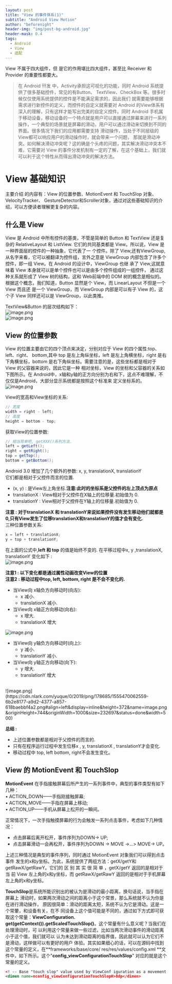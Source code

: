 ```yaml
---
layout: post
title: "View 的事件体系(1)"
subtitle: "Android View Motion"
author: "beforenight"
header-img: "img/post-bg-android.jpg"
header-mask: 0.4
tags:
  - Android
  - View
  - 适配
---
```


View 不属于四大组件，但 是它的作用堪比四大组件，甚至比 Receiver 和 Provider 的重要性都要大。
> 在 Android 幵发 中，Activity承担这可视化的功能，同时 Android 系统提供了很多基础控件，常见的有Button、 TextView、CheckBox 等。很多时候仅仅使用系统提供的控件是不能满足需求的，因此我们 就需要能够根据需求进行新控件的定义，而控件的自定义就需要对 Android 的View体系有深入的理解，只有这样才能写出完美的自定义控件。同时 Android 手机属于移动设备，移动设备的一个特点就是用户可以直接通过屏幕来进行一系列操作，一个典型的场景就是屏幕的滑动，用户可以通过滑动来切换到不同的界面。很多情况下我们的应用都需要支持 滑动操作，当处于不同层级的View都可以响应用户的滑动操作时，就会带来一个问题， 那就是滑动冲突。如何解决滑动冲突呢？这的确是个头疼的问题，其实解决滑动冲突本不难，它需要对 View 的事件分发机制有一定的了解，在这个基础上，我们就可以利于这个特性从而得出滑动冲突的解决方法。


<a name="1e00523c"></a>
# View 基础知识
主要介绍 的内容有：View 的位置参数、MotionEvent 和 TouchSlop 对象、VelocityTracker、 GestureDetector和Scroller对象，通过对这些基础知识的介绍，可以方便读者理解更复杂的内容。
<a name="e1027d8f"></a>
## 什么是 View
View 是 Android 中所有控件的基类，不管是简单的 Button 和 TextView 还是复杂的 RelativeLayout 和 ListView. 它们的共同基类都是 View。所以说，View 是一种界面层的控件的一种抽象，它代表了一 个控件。除了 View,还有ViewGroup,从名字来看，它可以被翻译为控件组，言外之意是 ViewGroup 内部包含了许多个控件，即一组 View。在 Android 的设计中，ViewGroup 也继 承了 View,这就意味着 View 本身就可以是单个控件也可以是由多个控件组成的一组控件， 通过这种关系就形成了 View 树的结构，这和 Web前端中的 DOM 树的概念是相似的。根据这个概念，我们知道，Button 显然是个 View，而 LinearLayout 不但是一个 View 而且还 是一个 ViewGroup，而 ViewGroup 内部是可以有子 View 的，这个子 View 同样还可以是 ViewGroup，以此类推。

TextView&Button 的层次结构如下：<br />
![image.png](https://cdn.nlark.com/yuque/0/2019/png/178685/1555469762680-4ae6bba1-25da-4c82-9202-188b745aad51.png#align=left&display=inline&height=403&name=image.png&originHeight=806&originWidth=1160&size=285248&status=done&width=580)<br />![image.png](https://cdn.nlark.com/yuque/0/2019/png/178685/1555469816681-2f65d7bc-2b50-4292-ad76-d7fbea1a447c.png#align=left&display=inline&height=352&name=image.png&originHeight=704&originWidth=762&size=182990&status=done&width=381)
<a name="7e5a79be"></a>
## View 的位置参数
View 的位置主要由它的四个顶点来决定，分别对应于 View 的四个属性:top、left、right、 bottom,其中 top 是左上角纵坐标，left 是左上角横坐标，right 是右下角横坐标，bottom 是右下角纵坐标。需要注意的是，这些坐标都是相对于 View 的父容器来说的，因此它是一种 相对坐标，View 的坐标和父容器的关系如下图所示。在 Android中，x轴和y轴的正方向分别为右和下，这点不难理解，不仅仅是Android，大部分显示系统都是按照这个标准来 定义坐标系的。<br />![image.png](https://cdn.nlark.com/yuque/0/2019/png/178685/1555469936248-8499a575-442d-45cb-84e7-05e5d9c436ea.png#align=left&display=inline&height=395&name=image.png&originHeight=790&originWidth=1000&size=204969&status=done&width=500)

View的宽高和View坐标的关系:
```java
// 宽度
width = right - left;
// 高度
height = bottom - top;
```
获取View的位置参数:
```java
// 相当简单吧, getXXX()系列方法.
left = getLeft();
right = getRight();
top = getTop();
bottom = getBottom();
```
Android 3.0 增加了几个额外的参数: x, y, translationX, translationY<br />它们都是相对于父控件而言的位置.
* (x, y) : 是View左上角坐标.**注意:此时的坐标系是父控件的左上顶点为原点**
* translationX : View相对于父控件在X轴上的位移量.初始值为 0.
* translationY : View相对于父控件在Y轴上的位移量.初始值为 0.

**注意 : 对于translationX 和 translationY来说如果控件没有发生移动他们就都是0,只有View发生了位移translationX和translationY的值才会有变化.**<br />三种位置参数关系:
```java
x = left + translationX;
y = top + translationY;
```
在上面的公式中,**left 和 top** 的值是始终不变的. 在平移过程中x, y ,translationX, translationY 变化如下 :<br />
![image.png](https://cdn.nlark.com/yuque/0/2019/png/178685/1555470023858-42b11e24-8a23-4d93-87cf-7a72b4dd8be6.png#align=left&display=inline&height=378&name=image.png&originHeight=756&originWidth=1000&size=174920&status=done&width=500)

**注意1 : 以下变化都是通过属性动画改变View的位置**<br />**注意2 : 移动过程中top, left, bottom, right 是不会不变化的.**
* 当View向 x轴负方向移动时(向左):
  * x 减小.
  * translationX 减小.
* 当View向 x轴正方向移动(向右):
  * x 增大.
  * translationX 增大


![image.png](https://cdn.nlark.com/yuque/0/2019/png/178685/1555470042465-118fa14a-dd96-4018-8d02-f7f62b9fa63a.png#align=left&display=inline&height=377&name=image.png&originHeight=753&originWidth=1000&size=240930&status=done&width=500)

* 当View向 y轴负方向移动时(向上):
  * y 减小.
  * translationY 减小.
* 当View向 y轴正方向移动(向下):
  * y 增大.
  * translationY 增大


<br />
![image.png](https://cdn.nlark.com/yuque/0/2019/png/178685/1555470062559-6b2e8177-a9d2-4377-a857-618baebbf4a2.png#align=left&display=inline&height=372&name=image.png&originHeight=744&originWidth=1000&size=232697&status=done&width=500)

**总结 :**
* 上述位置参数都是相对于父控件的而言的.
* 只有在程序运行过程中发生位移x , y, translationX , translationY才会变化.
* 移动过程中 top, left bottom, right不会发生变化。

<a name="1fc5ccdf"></a>
## View 的 MotionEvent 和 TouchSlop
**MotionEvent** 在手指接触屏幕后所产生的一系列事件中，典型的事件类型有如下几种：<br />• ACTION_DOWN——手指刚接触屏幕;<br />• ACTION_MOVE——手指在屏幕上移动;<br />• ACTION_UP——手机从屏幕上松开的一瞬间。

正常情况下，一次手指触摸屏幕的行为会触发一系列点击事件，考虑如下几种情况： 
* 点击屏幕后离开松开，事件序列为DOWN-> UP;
* 点击屏幕滑动一会再松开，事件序列为DOWN -> MOVE ->...> MOVE-> UP。

上述三种情况是典型的事件序列，同时通过 MotionEvent 对象我们可以得到点击事件 发生的x和y坐标。为此，系统提供了两组方法：getX/getY和getRawX/getRawY。它们的 区 别 其 实 很 简 单 ，getX/getY 返回的是相对于当 前 View 左上角的x和y坐标，而 getRawX/getRawY 返回的是相对于手机屏幕左上角的x和y坐标。

**TouchSlop**是系统所能识别出的被认为是滑动的最小距离，换句话说，当手指在屏幕上 滑动时，如果两次滑动之间的距离小于这个常景，那么系统就不认为你是在进行滑动操作， 原因很简单：滑动的距离太短，系统不认为它是滑动。这是一个常暈，和设备有关，在不 同设备上这个值可能是不同的，通过如下方式即可获取这个常量：**ViewConfiguration. get(getContext()).getScaledTouchSlop()**。这个常量有什么意义呢？当我们在处理滑动时，可 以利用这个常量来做一些过滤，比如当两次滑动事件的滑动距离小于这个值，我们就可以 认为未达到滑动距离的临界值，因此就可以认为它们不是滑动，这样做可以有更好的用户 体验。其实如果细心的话，可以在源码中找到这个常量的定义，在**frameworks/base/core/ res/res/values/config.xml **文件中，如下所示。这个"**config_viewConfigurationTouchSlop**" 对应的就是这个常量的定义。

```xml
<! -- Base "touch slop" value used by ViewConf iguration as a movement thresholdwhere scrolling should begin.-->
<dimen name=nconfig_viewConfigurationTouchSlopH>8dp</dimen>
```







